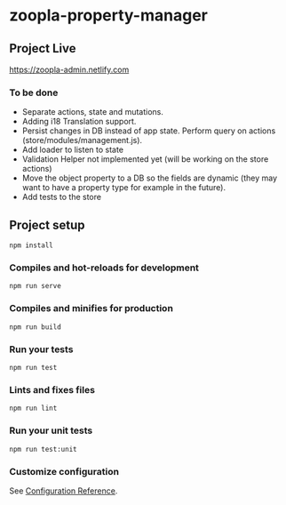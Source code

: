 # zoopla-property-manager

## Project Live

https://zoopla-admin.netlify.com

### To be done
- Separate actions, state and mutations.
- Adding i18 Translation support.
- Persist changes in DB instead of app state. Perform query on actions (store/modules/management.js).
- Add loader to listen to state
- Validation Helper not implemented yet (will be working on the store actions)
- Move the object property to a DB so the fields are dynamic (they may want to have a property type for example in the future).
- Add tests to the store

## Project setup
```
npm install
```

### Compiles and hot-reloads for development
```
npm run serve
```

### Compiles and minifies for production
```
npm run build
```

### Run your tests
```
npm run test
```

### Lints and fixes files
```
npm run lint
```

### Run your unit tests
```
npm run test:unit
```

### Customize configuration
See [Configuration Reference](https://cli.vuejs.org/config/).
